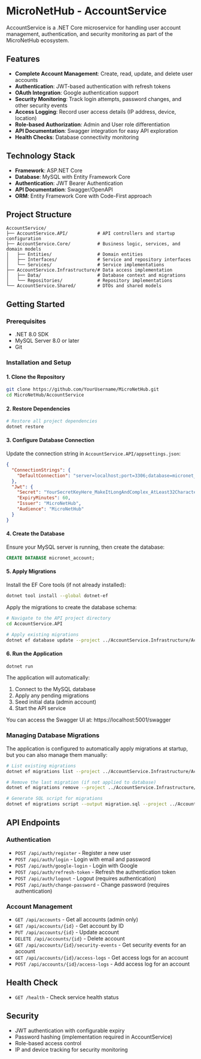 # MicroNetHub - AccountService

AccountService is a .NET Core microservice for handling user account management, authentication, and security monitoring as part of the MicroNetHub ecosystem.

## Features

- **Complete Account Management**: Create, read, update, and delete user accounts
- **Authentication**: JWT-based authentication with refresh tokens
- **OAuth Integration**: Google authentication support
- **Security Monitoring**: Track login attempts, password changes, and other security events
- **Access Logging**: Record user access details (IP address, device, location)
- **Role-based Authorization**: Admin and User role differentiation
- **API Documentation**: Swagger integration for easy API exploration
- **Health Checks**: Database connectivity monitoring

## Technology Stack

- **Framework**: ASP.NET Core
- **Database**: MySQL with Entity Framework Core
- **Authentication**: JWT Bearer Authentication
- **API Documentation**: Swagger/OpenAPI
- **ORM**: Entity Framework Core with Code-First approach

## Project Structure

```
AccountService/
├── AccountService.API/           # API controllers and startup configuration
├── AccountService.Core/          # Business logic, services, and domain models
│   ├── Entities/                 # Domain entities
│   ├── Interfaces/               # Service and repository interfaces
│   └── Services/                 # Service implementations
├── AccountService.Infrastructure/# Data access implementation
│   ├── Data/                     # Database context and migrations
│   └── Repositories/             # Repository implementations
└── AccountService.Shared/        # DTOs and shared models
```

## Getting Started

### Prerequisites

- .NET 8.0 SDK
- MySQL Server 8.0 or later
- Git

### Installation and Setup

#### 1. Clone the Repository

```bash
git clone https://github.com/YourUsername/MicroNetHub.git
cd MicroNetHub/AccountService
```

#### 2. Restore Dependencies

```bash
# Restore all project dependencies
dotnet restore
```

#### 3. Configure Database Connection

Update the connection string in `AccountService.API/appsettings.json`:

```json
{
  "ConnectionStrings": {
    "DefaultConnection": "server=localhost;port=3306;database=micronet_account;user=root;password=your_password"
  },
  "Jwt": {
    "Secret": "YourSecretKeyHere_MakeItLongAndComplex_AtLeast32Characters",
    "ExpiryMinutes": 60,
    "Issuer": "MicroNetHub",
    "Audience": "MicroNetHub"
  }
}
```

#### 4. Create the Database

Ensure your MySQL server is running, then create the database:

```sql
CREATE DATABASE micronet_account;
```

#### 5. Apply Migrations

Install the EF Core tools (if not already installed):
```bash
dotnet tool install --global dotnet-ef
```

Apply the migrations to create the database schema:

```bash
# Navigate to the API project directory
cd AccountService.API

# Apply existing migrations
dotnet ef database update --project ../AccountService.Infrastructure/AccountService.Infrastructure.csproj
```

#### 6. Run the Application

```bash
dotnet run
```

The application will automatically:
1. Connect to the MySQL database
2. Apply any pending migrations
3. Seed initial data (admin account)
4. Start the API service

You can access the Swagger UI at: https://localhost:5001/swagger

### Managing Database Migrations

The application is configured to automatically apply migrations at startup, but you can also manage them manually:

```bash
# List existing migrations
dotnet ef migrations list --project ../AccountService.Infrastructure/AccountService.Infrastructure.csproj

# Remove the last migration (if not applied to database)
dotnet ef migrations remove --project ../AccountService.Infrastructure/AccountService.Infrastructure.csproj

# Generate SQL script for migrations
dotnet ef migrations script --output migration.sql --project ../AccountService.Infrastructure/AccountService.Infrastructure.csproj
```

## API Endpoints

### Authentication

- `POST /api/auth/register` - Register a new user
- `POST /api/auth/login` - Login with email and password
- `POST /api/auth/google-login` - Login with Google
- `POST /api/auth/refresh-token` - Refresh the authentication token
- `POST /api/auth/logout` - Logout (requires authentication)
- `POST /api/auth/change-password` - Change password (requires authentication)

### Account Management

- `GET /api/accounts` - Get all accounts (admin only)
- `GET /api/accounts/{id}` - Get account by ID
- `PUT /api/accounts/{id}` - Update account
- `DELETE /api/accounts/{id}` - Delete account
- `GET /api/accounts/{id}/security-events` - Get security events for an account
- `GET /api/accounts/{id}/access-logs` - Get access logs for an account
- `POST /api/accounts/{id}/access-logs` - Add access log for an account

## Health Check

- `GET /health` - Check service health status

## Security

- JWT authentication with configurable expiry
- Password hashing (implementation required in AccountService)
- Role-based access control
- IP and device tracking for security monitoring
